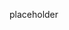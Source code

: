 <!-- current link
https://github.com/iulmit/Tidy-web/blob/main/Application/GNU-IceCat.md
-->

placeholder
